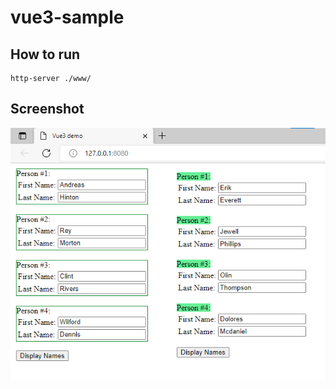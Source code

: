 # vue3-sample

## How to run

```
http-server ./www/
```

## Screenshot

![Screenshot](/images/screen1.png)

